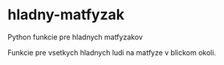 # hladny-matfyzak
Python funkcie pre hladnych matfyzakov

Funkcie pre vsetkych hladnych ludi na matfyze v blickom okoli. 
